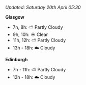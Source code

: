 *Updated: Saturday 20th April 05:30*

**Glasgow**

* 7h, 8h: :partly_sunny: Partly Cloudy
* 9h, 10h: :sunny: Clear
* 11h, 12h: :partly_sunny: Partly Cloudy
* 13h - 18h: :cloud: Cloudy

**Edinburgh**

* 7h - 11h: :partly_sunny: Partly Cloudy
* 12h - 18h: :cloud: Cloudy
